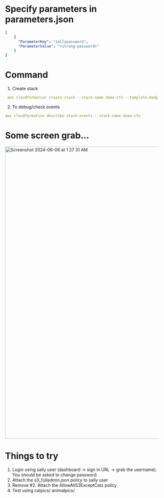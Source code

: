 # Specify parameters in parameters.json

```yaml
[
    {
      "ParameterKey": "sallypassword",
      "ParameterValue": "<strong-password>"
    }
]
```
# Command

1. Create stack
```yaml
 aws cloudformation create-stack --stack-name demo-cfn --template-body file://</full-path> --parameters file://</full-path> --capabilities CAPABILITY_NAMED_IAM
```

2. To debug/check events
```yaml
aws cloudformation describe-stack-events --stack-name demo-cfn
```

# Some screen grab...

<img width="954" alt="Screenshot 2024-06-06 at 1 27 31 AM" src="https://github.com/gstelang/aws-solutions-architect/assets/58006887/6fe3a936-e598-4618-bd84-29b8cb4e271c">

# Things to try
1. Login using sally user (dashboard -> sign in URL -> grab the username). You should be asked to change password.
2. Attach the s3_fulladmin.json policy to sally user
3. Remove #2. Attach the AllowAllS3ExceptCats policy
4. Test using catpics/ animalpics/
